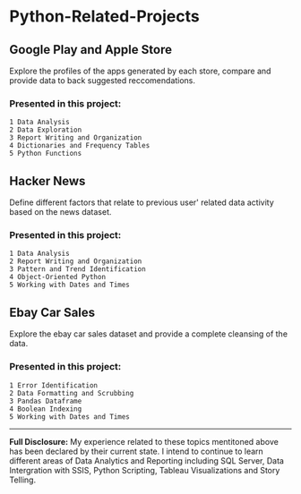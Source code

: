 # Python-Related-Projects

## Google Play and Apple Store
Explore the profiles of the apps generated by each store, compare and provide data to back suggested reccomendations.

### Presented in this project: 
```
1 Data Analysis
2 Data Exploration 
3 Report Writing and Organization
4 Dictionaries and Frequency Tables
5 Python Functions
``` 

## Hacker News 
Define different factors that relate to previous user' related data activity based on the news dataset.

### Presented in this project: 
```
1 Data Analysis 
2 Report Writing and Organization
3 Pattern and Trend Identification 
4 Object-Oriented Python 
5 Working with Dates and Times 
```

## Ebay Car Sales
Explore the ebay car sales dataset and provide a complete cleansing of the data.

### Presented in this project:  
```
1 Error Identification 
2 Data Formatting and Scrubbing
3 Pandas Dataframe
4 Boolean Indexing 
5 Working with Dates and Times 
```

---

**Full Disclosure:** My experience related to these topics mentitoned above has been declared by their current state. I intend to continue to learn different areas of Data Analytics and Reporting including SQL Server, Data Intergration with SSIS, Python Scripting, Tableau Visualizations and Story Telling.

